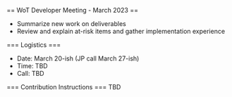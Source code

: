 == WoT Developer Meeting - March 2023 ==
* Summarize new work on deliverables
* Review and explain at-risk items and gather implementation experience

=== Logistics ===
* Date: March 20-ish (JP call March 27-ish)
* Time: TBD
* Call: TBD

=== Contribution Instructions ===
TBD
